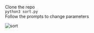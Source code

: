 Clone the repo \
`python3 sort.py`\
Follow the prompts to change parameters

![sort](https://user-images.githubusercontent.com/71713194/149691913-51732002-fa50-4ff7-b407-8a5a0fcd70b0.gif)
